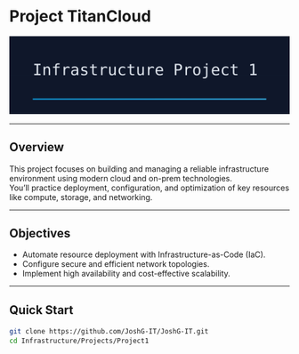 # Project TitanCloud

<p align="center">
  <img src="../../../Assets/infraproject1.svg" alt="Infrastructure Project Banner" width="720">
</p>

---

## Overview
This project focuses on building and managing a reliable infrastructure environment using modern cloud and on-prem technologies.  
You’ll practice deployment, configuration, and optimization of key resources like compute, storage, and networking.

---

## Objectives
- Automate resource deployment with Infrastructure-as-Code (IaC).  
- Configure secure and efficient network topologies.  
- Implement high availability and cost-effective scalability.  

---

## Quick Start
```bash
git clone https://github.com/JoshG-IT/JoshG-IT.git
cd Infrastructure/Projects/Project1
